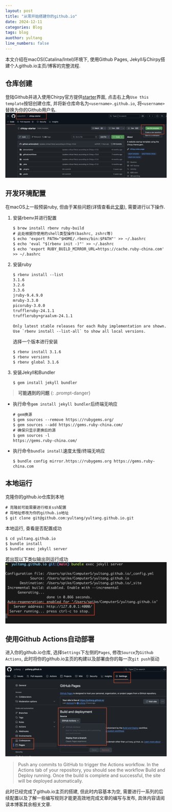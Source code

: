 ```yaml
---
layout: post
title: "从零开始搭建你的github.io"
date: 2024-12-11
categories: Blog
tags: blog
auothor: yultang
line_numbers: false
---
```


本文介绍在macOS(Catalina/Intel)环境下, 使用Github Pages, Jekyll与Chirpy搭建个人github.io主页/博客的完整流程. 

## 仓库创建
登陆Github并进入使用Chirpy官方提供[starter](https://github.com/cotes2020/chirpy-starter)界面, 点击右上角`Use this template`按钮创建仓库, 并将新仓库命名为`<username>.github.io`, 将`<username>`替换为你的Github用户名.
![](/media/img/2024-12-11-从零开始搭建你的github.io/1.png)


## 开发环境配置
在macOS上一般预装ruby, 但由于某些问题(详情查看此[文章](https://www.rubyonmac.dev/you-dont-have-write-permissions-for-the-library-ruby-gems-2-6-0-directory)), 需要进行以下操作.

1. 安装rbenv并进行配置

   ```shell
   $ brew install rbenv ruby-build
   # 此处根据你使用的shell类型操作(bashrc, zshrc等)
   $ echo 'export PATH="$HOME/.rbenv/bin:$PATH"' >> ~/.bashrc
   $ echo 'eval "$(rbenv init -)"' >> ~/.bashrc
   $ echo 'export RUBY_BUILD_MIRROR_URL=https://cache.ruby-china.com' >> ~/.bashrc
   ```

2. 安装ruby

   ```shell 
   $ rbenv install --list
   3.1.6
   3.2.6
   3.3.6
   jruby-9.4.9.0
   mruby-3.3.0
   picoruby-3.0.0
   truffleruby-24.1.1
   truffleruby+graalvm-24.1.1

   Only latest stable releases for each Ruby implementation are shown.
   Use `rbenv install --list-all` to show all local versions.
   ```

   选择一个版本进行安装

   ```shell 
   $ rbenv install 3.1.6
   $ rbenv versions
   $ rbenv global 3.1.6
   ```

3. 安装Jekyll和Bundler

   ```shell
   $ gem install jekyll bundler
   ```

> **可能遇到的问题**
{: .prompt-danger}

- 执行命令`gem install jekyll bundler`后终端无响应

  ```shell
  # gem换源
  $ gem sources --remove https://rubygems.org/
  $ gem sources --add https://gems.ruby-china.com/
  # 确保只显示更换后的源
  $ gem sources -l
  https://gems.ruby-china.com/
  ```

- 执行命令`bundle install`速度太慢/终端无响应

  ```shell
  $ bundle config mirror.https://rubygems.org https://gems.ruby-china.com
  ```

## 本地运行
克隆你的github.io仓库到本地

```shell
# 克隆前可能需要进行相关ssh配置
# 将地址修改为你的github.io地址
$ git clone git@github.com:yultang/yultang.github.io.git
```

本地运行, 查看是否配置成功

```shell
$ cd yultang.github.io
$ bundle install
$ bundle exec jekyll server
```

若出现以下类似输出则运行成功
![](/media/img/2024-12-11-从零开始搭建你的github.io/2.png)

## 使用Github Actions自动部署

进入你的github.io仓库, 选择`Settings`下左侧的`Pages`, 修改`Source`为`Github Actions`, 此时将你的github.io主页的构建以及部署由你的每一次`git push`驱动

![](/media/img/2024-12-11-从零开始搭建你的github.io/3.png)

> Push any commits to GitHub to trigger the Actions workflow. In the Actions tab of your repository, you should see the workflow Build and Deploy running. Once the build is complete and successful, the site will be deployed automatically.

此时已经完成了github.io主页的搭建, 但此时内容基本为空, 需要进行一系列的后续配置以及了解一些编写规则才能更高效地完成文章的编写与发布, 具体内容请阅读本博客其余相关文章. 

